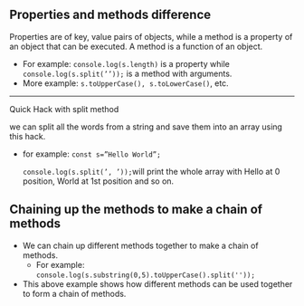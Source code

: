 ## Properties and methods difference

Properties are of key, value pairs of objects, while a method is a property of an object that can be executed. A method is a function of an object.

- For example: `console.log(s.length)` is a property while `console.log(s.split(’’));` is a method with arguments.
- More example: `s.toUpperCase(), s.toLowerCase()`, etc.

---

Quick Hack with split method

we can split all the words from a string and save them into an array using this hack.

- for example: `const s=”Hello World”;`
    
    `console.log(s.split(’, ’));`will print the whole array with Hello at 0 position, World at 1st position and so on.
    

## Chaining up the methods to make a chain of methods

- We can chain up different methods together to make a chain of methods.
    - For example: `console.log(s.substring(0,5).toUpperCase().split(''));`
- This above example shows how different methods can be used together to form a chain of methods.